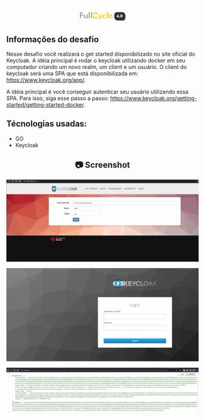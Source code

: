 <h1 align="center">
    <img width="120" height="40" src="https://github.com/trainningjava/Maratona-Full-Cycle-4.0/blob/master/public/assets/images/grupo_4378.png">
</h1>

 ## Informações do desafio
Nesse desafio você realizará o get started disponibilizado no site oficial do Keycloak. A idéia principal 
é rodar o keycloak utilizando docker em seu computador criando um novo realm, um client e um usuário. O 
client do keycloak será uma SPA que está disponibilizada em: https://www.keycloak.org/app/.

A idéia principal é você conseguir autenticar seu usuário utilizando essa SPA. Para isso, 
siga esse passo a passo: https://www.keycloak.org/getting-started/getting-started-docker.

## Técnologias usadas:

* GO
* Keycloak

<h2 align="center"> 📷 Screenshot </h2>
<p align="center">
<img width="600" src="https://github.com/trainningjava/Maratona-Full-Cycle-4.0/blob/master/public/assets/images/resultado/desafio2.gif">
</p>

<p align="center">
<img width="600" src="https://github.com/trainningjava/Maratona-Full-Cycle-4.0/blob/master/public/assets/images/resultado/keycloak.gif">
</p>

<p align="center">
<img width="600" src="https://github.com/trainningjava/Maratona-Full-Cycle-4.0/blob/master/public/assets/images/resultado/resultado.JPG">
</p>

